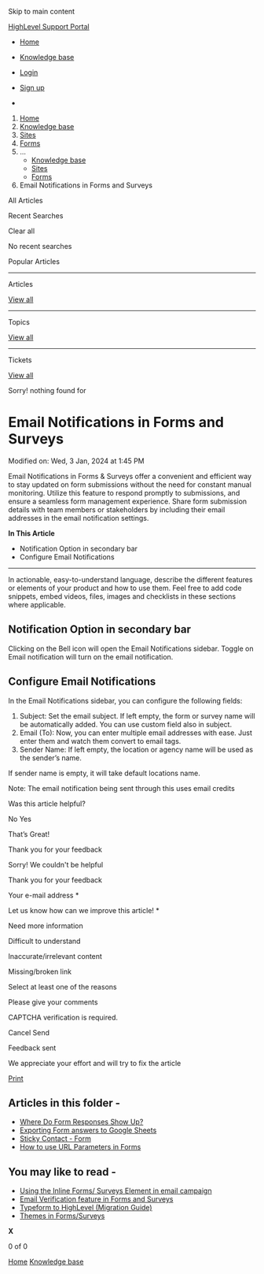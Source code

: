 Skip to main content

[ HighLevel Support Portal ](https://help.gohighlevel.com)

  * [ Home ](/support/home)
  * [ Knowledge base ](/support/solutions)

  * [Login](/support/login)
  * [Sign up](/support/signup)
  * 

  1. [Home](/support/home)
  2. [Knowledge base](/support/solutions)
  3. [Sites](/support/solutions/48000449581)
  4. [Forms](/support/solutions/folders/48000665899)
  5. ... 
     * [Knowledge base](/support/solutions)
     * [Sites](/support/solutions/48000449581)
     * [Forms](/support/solutions/folders/48000665899)
  6. Email Notifications in Forms and Surveys

All  Articles 

Recent Searches

Clear all

No recent searches

Popular Articles

* * *

Articles

[View all](/support/search/solutions)

* * *

Topics

[View all](/support/search/topics)

* * *

Tickets

[View all](/support/search/tickets)

Sorry! nothing found for   

# Email Notifications in Forms and Surveys

Modified on: Wed, 3 Jan, 2024 at 1:45 PM

Email Notifications in Forms & Surveys offer a convenient and efficient way to stay updated on form submissions without the need for constant manual monitoring. Utilize this feature to respond promptly to submissions, and ensure a seamless form management experience. Share form submission details with team members or stakeholders by including their email addresses in the email notification settings.

**In This Article**

  * Notification Option in secondary bar
  * Configure Email Notifications

* * *

In actionable, easy-to-understand language, describe the different features or elements of your product and how to use them. Feel free to add code snippets, embed videos, files, images and checklists in these sections where applicable.

## Notification Option in secondary bar

Clicking on the Bell icon will open the Email Notifications sidebar. Toggle on Email notification will turn on the email notification.

## Configure Email Notifications

In the Email Notifications sidebar, you can configure the following fields:

  1.  Subject: Set the email subject. If left empty, the form or survey name will be automatically added. You can use custom field also in subject.
  2. Email (To): Now, you can enter multiple email addresses with ease. Just enter them and watch them convert to email tags.
  3. Sender Name: If left empty, the location or agency name will be used as the sender’s name.

If sender name is empty, it will take default locations name.

Note: The email notification being sent through this uses email credits

Was this article helpful?

No  Yes 

That’s Great!

Thank you for your feedback

Sorry! We couldn't be helpful

Thank you for your feedback

Your e-mail address *

Let us know how can we improve this article! *

Need more information 

Difficult to understand 

Inaccurate/irrelevant content 

Missing/broken link 

Select at least one of the reasons 

Please give your comments 

CAPTCHA verification is required. 

Cancel  Send 

Feedback sent

We appreciate your effort and will try to fix the article

[Print](javascript:print\(\))

## Articles in this folder -

  * [Where Do Form Responses Show Up?](/support/solutions/articles/48000979916-where-do-form-responses-show-up-)
  * [Exporting Form answers to Google Sheets](/support/solutions/articles/48000979918-exporting-form-answers-to-google-sheets)
  * [Sticky Contact - Form](/support/solutions/articles/48000979919-sticky-contact-form)
  * [How to use URL Parameters in Forms](/support/solutions/articles/48001164119-how-to-use-url-parameters-in-forms)

## You may like to read -

  * [Using the Inline Forms/ Surveys Element in email campaign](/support/solutions/articles/155000003912-using-the-inline-forms-surveys-element-in-email-campaign)
  * [Email Verification feature in Forms and Surveys](/support/solutions/articles/155000002668-email-verification-feature-in-forms-and-surveys)
  * [Typeform to HighLevel (Migration Guide)](/support/solutions/articles/155000003331-typeform-to-highlevel-migration-guide-)
  * [Themes in Forms/Surveys](/support/solutions/articles/155000001315-themes-in-forms-surveys)

**X**

0 of 0 []()

[Home](/support/home) [Knowledge base](/support/solutions)
